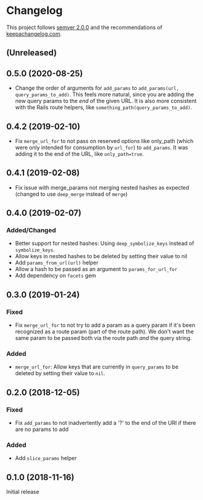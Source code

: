 # Changelog

This project follows [semver 2.0.0](http://semver.org/spec/v2.0.0.html) and the
recommendations of [keepachangelog.com](http://keepachangelog.com/).

## (Unreleased)

## 0.5.0 (2020-08-25)
- Change the order of arguments for `add_params` to `add_params(url, query_params_to_add)`.
  This feels more natural, since you are adding the new query params to the _end_ of the given URL.
  It is also more consistent with the Rails route helpers, like `something_path(query_params_to_add)`.

## 0.4.2 (2019-02-10)
- Fix `merge_url_for` to not pass on reserved options like only_path (which were only intended for
  consumption by `url_for`) to `add_params`. It was adding it to the end of the URL, like
  `only_path=true`.

## 0.4.1 (2019-02-08)
- Fix issue with merge_params not merging nested hashes as expected (changed to
  use `deep_merge` instead of `merge`)

## 0.4.0 (2019-02-07)

### Added/Changed
- Better support for nested hashes: Using `deep_symbolize_keys` instead of `symbolize_keys`.
- Allow keys in nested hashes to be deleted by setting their value to nil
- Add `params_from_url(url)` helper
- Allow a hash to be passed as an argument to `params_for_url_for`
- Add dependency on `facets` gem

## 0.3.0 (2019-01-24)

### Fixed
- Fix `merge_url_for` to not try to add a param as a query param if it's been recognized as a route
  param (part of the route path). We don't want the same param to be passed both via the route path
  *and* the query string.

### Added
- `merge_url_for`: Allow keys that are currently in `query_params` to be deleted by setting their
  value to `nil`.


## 0.2.0 (2018-12-05)

### Fixed
- Fix `add_params` to not inadvertently add a '?' to the end of the URI if there are no params to add

### Added
- Add `slice_params` helper


## 0.1.0 (2018-11-16)

Initial release
